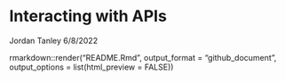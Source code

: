 Interacting with APIs
================
Jordan Tanley
6/8/2022

rmarkdown::render(“README.Rmd”, output\_format = “github\_document”,
output\_options = list(html\_preview = FALSE))

